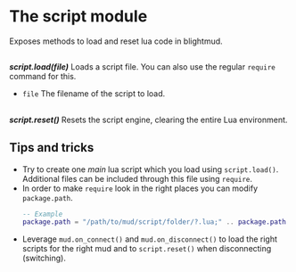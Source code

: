 # The script module

Exposes methods to load and reset lua code in blightmud.

##

***script.load(file)***
Loads a script file. You can also use the regular `require` command for this.

- `file`  The filename of the script to load.

##

***script.reset()***
Resets the script engine, clearing the entire Lua environment.

## Tips and tricks

- Try to create one *main* lua script which you load using `script.load()`.
  Additional files can be included through this file using `require`.
- In order to make `require` look in the right places you can modify
  `package.path`.
  ```lua
  -- Example
  package.path = "/path/to/mud/script/folder/?.lua;" .. package.path
  ```
- Leverage `mud.on_connect()` and `mud.on_disconnect()` to load the right
  scripts for the right mud and to `script.reset()` when disconnecting
  (switching).
